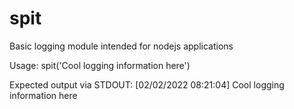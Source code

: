 # spit
Basic logging module intended for nodejs applications

Usage:
spit('Cool logging information here')

Expected output via STDOUT:
[02/02/2022 08:21:04] Cool logging information here
